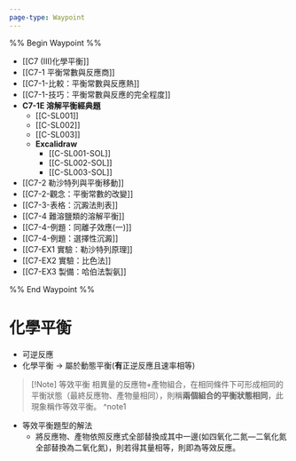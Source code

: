 ```yaml
---
page-type: Waypoint
---
```

%% Begin Waypoint %%
- [[C7 (III)化學平衡]]
- [[C7-1 平衡常數與反應商]]
- [[C7-1-比較：平衡常數與反應熱]]
- [[C7-1-技巧：平衡常數與反應的完全程度]]
- **C7-1E 溶解平衡經典題**
	- [[C-SL001]]
	- [[C-SL002]]
	- [[C-SL003]]
	- **Excalidraw**
		- [[C-SL001-SOL]]
		- [[C-SL002-SOL]]
		- [[C-SL003-SOL]]
- [[C7-2 勒沙特列與平衡移動]]
- [[C7-2-觀念：平衡常數的改變]]
- [[C7-3-表格：沉澱法則表]]
- [[C7-4 難溶鹽類的溶解平衡]]
- [[C7-4-例題：同離子效應(一)]]
- [[C7-4-例題：選擇性沉澱]]
- [[C7-EX1 實驗：勒沙特列原理]]
- [[C7-EX2 實驗：比色法]]
- [[C7-EX3 製備：哈伯法製氨]]

%% End Waypoint %%

# 化學平衡
- 可逆反應
- 化學平衡 $\rightarrow$ 屬於動態平衡(**有**正逆反應且速率相等)
> [!Note] 等效平衡
> 相異量的反應物+產物組合，在相同條件下可形成相同的平衡狀態（最終反應物、產物量相同），則稱**兩個組合的平衡狀態相同**，此現象稱作等效平衡。
^note1
- 等效平衡題型的解法
	- 將反應物、產物依照反應式全部替換成其中一邊(如四氧化二氮—二氧化氮全部替換為二氧化氮)，則若得其量相等，則即為等效反應。